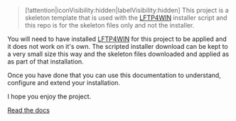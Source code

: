 > [!attention|iconVisibility:hidden|labelVisibility:hidden] This project is a skeleton template that is used with the [LFTP4WIN](https://github.com/userdocs/LFTP4WIN) installer
>  script and this repo is for the skeleton files only and not the installer.

You will need to have installed [LFTP4WIN](https://github.com/userdocs/LFTP4WIN) for this project to be applied and it does not work on it's own. The scripted installer download can be kept to a very small size this way and the skeleton files downloaded and applied as as part of that installation.

Once you have done that you can use this documentation to understand, configure and extend your installation.

I hope you enjoy the project.

[Read the docs](introduction)

